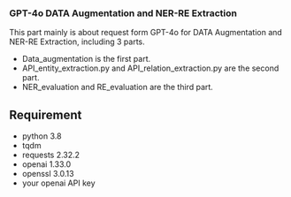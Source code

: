 ### GPT-4o DATA Augmentation and NER-RE Extraction
This part mainly is about request form GPT-4o for DATA Augmentation and NER-RE Extraction, including 3 parts.
- Data_augmentation  is the first part.
- API_entity_extraction.py and API_relation_extraction.py are the second part.
- NER_evaluation and RE_evaluation are the third part.

## Requirement
- python 3.8
- tqdm
- requests 2.32.2
- openai 1.33.0
- openssl 3.0.13
- your openai API key
